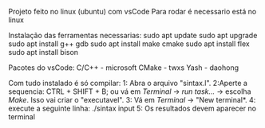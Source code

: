 Projeto feito no linux (ubuntu) com vsCode
Para rodar é necessario está no linux

Instalação das ferramentas necessarias:
    sudo apt update
    sudo apt upgrade
    sudo apt install g++ gdb
    sudo apt install make cmake
    sudo apt install flex
    sudo apt install bison

Pacotes do vsCode:
    C/C++ - microsoft
    CMake - twxs
    Yash - daohong

Com tudo instalado é só compilar:
1: Abra o arquivo "sintax.l".
2:Aperte a sequencia: CTRL + SHIFT + B; ou vá em  *Terminal* -> *run task...* -> escolha *Make*. Isso vai criar o "executavel".
3: Vá em *Terminal* -> "New terminal*.
4: execute a seguinte linha: ./sintax input
5: Os resultados devem aparecer no terminal 
